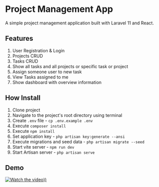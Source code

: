 # Project Management App
A simple project management application built with Laravel 11 and React.

## Features
1. User Registration & Login
2. Projects CRUD
3. Tasks CRUD 
4. Show all tasks and all projects or specific task or project
5. Assign someone user to new task
6. View Tasks assigned to me
7. Show dashboard with overview information

## How Install
1. Clone project
2. Navigate to the project's root directory using terminal
3. Create `.env` file - `cp .env.example .env`
4. Execute `composer install`
5. Execute `npm install`
6. Set application key - `php artisan key:generate --ansi`
7. Execute migrations and seed data - `php artisan migrate --seed`
8. Start vite server - `npm run dev`
9. Start Artisan server - `php artisan serve`

## Demo
[![Watch the video](https://jam.dev/cdn-cgi/image/width=1600,quality=100,dpr=1.25/https://cdn-jam-screenshots.jam.dev/be82e5bc6f503a6f474d57e02ed666f0/screenshot/f8e2088b-05a2-4fbf-9c0e-b4bd3c64706c.png)))](https://jam.dev/c/867f7b8f-d4db-4f38-9027-dc0065db0e38)
